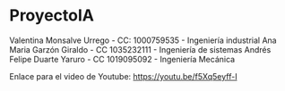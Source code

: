 # ProyectoIA

Valentina Monsalve Urrego - CC: 1000759535 - Ingeniería industrial Ana Maria Garzón Giraldo - CC 1035232111 - Ingeniería de sistemas Andrés Felipe Duarte Yaruro - CC 1019095092 - Ingeniería Mecánica

Enlace para el video de Youtube: https://youtu.be/f5Xq5eyff-I 
